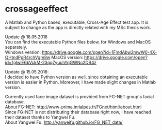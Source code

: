 # crossageeffect
A Matlab and Python based, executable, Cross-Age Effect test app. It is subject to change as the app is directly related with my MSc thesis work. 
  
Update @ 18.05.2018  
You can find the executable Python files below, for Windows and MacOS separately.  
Windows version: https://drive.google.com/open?id=1FmdAbw2mwW0-4X-QHtndPpR4rchVgm8w 
MacOS version: https://drive.google.com/open?id=1gIwlE6bVckM-23qq7yuuhYqGWNo2DB4z  
  
Update @ 15.05.2018:  
I decided to have Python version as well, since obtaining an executable version is easier in Python. Moreover, I have made slight changes in Matlab version.  
  
Currently used face image dataset is provided from FG-NET group's facial database.  
About FG-NET: http://www-prima.inrialpes.fr/FGnet/html/about.html  
Since FG-NET is not distributing their database right now, I have reached their dataset thanks to Yangwei Fu.  
About Yangwei Fu: http://yanweifu.github.io/FG_NET_data/  
